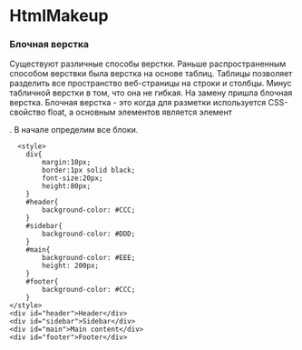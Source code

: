 # HtmlMakeup

### Блочная верстка
Существуют различные способы верстки. 
Раньше распространенным способом верствки была верстка на основе таблиц. 
Таблицы позволяет разделить вcе пространство веб-страницы на строки и столбцы.
Минус табличной верстки в том, что она не гибкая.
На замену пришла блочная верстка.
Блочная верстка - это когда для разметки используется CSS-свойство float, а основным элементов является элемент <div>.
В начале определим все блоки. 
```
  <style>
    div{
        margin:10px;
        border:1px solid black;
        font-size:20px;
        height:80px;
    }
    #header{
        background-color: #CCC;
    }
    #sidebar{
        background-color: #DDD;
    }
    #main{
        background-color: #EEE;
        height: 200px;
    }
    #footer{
        background-color: #CCC;
    }
</style>
<div id="header">Header</div>
<div id="sidebar">Sidebar</div>
<div id="main">Main content</div>
<div id="footer">Footer</div>

```  
  
  
